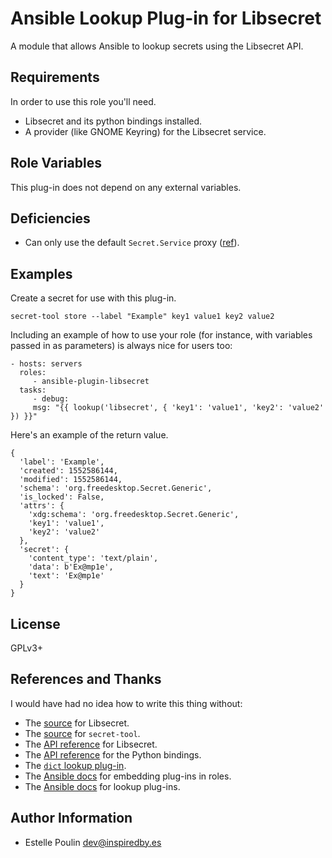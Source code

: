 Ansible Lookup Plug-in for Libsecret
=========

A module that allows Ansible to lookup secrets using the Libsecret API.

Requirements
------------

In order to use this role you'll need.

* Libsecret and its python bindings installed.
* A provider (like GNOME Keyring) for the Libsecret service.

Role Variables
--------------

This plug-in does not depend on any external variables.

Deficiencies
------------

* Can only use the default `Secret.Service` proxy ([ref](https://lazka.github.io/pgi-docs/Secret-1/classes/Service.html#Secret.Service.get_sync)).

Examples
--------

Create a secret for use with this plug-in.

    secret-tool store --label "Example" key1 value1 key2 value2

Including an example of how to use your role (for instance, with variables passed in as parameters) is always nice for users too:

    - hosts: servers
      roles:
         - ansible-plugin-libsecret
      tasks:
         - debug:
	     msg: "{{ lookup('libsecret', { 'key1': 'value1', 'key2': 'value2' }) }}"

Here's an example of the return value.

    {
      'label': 'Example',
      'created': 1552586144,
      'modified': 1552586144,
      'schema': 'org.freedesktop.Secret.Generic',
      'is_locked': False,
      'attrs': {
        'xdg:schema': 'org.freedesktop.Secret.Generic',
        'key1': 'value1',
        'key2': 'value2'
      },
      'secret': {
        'content_type': 'text/plain',
        'data': b'Ex@mp1e',
        'text': 'Ex@mp1e'
      }
    }

License
-------

GPLv3+

References and Thanks
---------------------

I would have had no idea how to write this thing without:

* The [source](https://gitlab.gnome.org/GNOME/libsecret/) for Libsecret.
* The [source](https://gitlab.gnome.org/GNOME/libsecret/tree/master/tool) for `secret-tool`.
* The [API reference](https://developer.gnome.org/libsecret/unstable/complete.html) for Libsecret.
* The [API reference](https://lazka.github.io/pgi-docs/#Secret-1) for the Python bindings.
* The [`dict` lookup plug-in](https://github.com/ansible/ansible/blob/devel/lib/ansible/plugins/lookup/dict.py).
* The [Ansible docs](https://docs.ansible.com/ansible/latest/user_guide/playbooks_reuse_roles.html#embedding-modules-and-plugins-in-roles) for embedding plug-ins in roles.
* The [Ansible docs](https://docs.ansible.com/ansible/latest/dev_guide/developing_plugins.html#lookup-plugins) for lookup plug-ins.

Author Information
------------------

* Estelle Poulin <dev@inspiredby.es>
